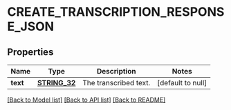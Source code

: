 # CREATE_TRANSCRIPTION_RESPONSE_JSON

## Properties
Name | Type | Description | Notes
------------ | ------------- | ------------- | -------------
**text** | [**STRING_32**](STRING_32.md) | The transcribed text. | [default to null]

[[Back to Model list]](../README.md#documentation-for-models) [[Back to API list]](../README.md#documentation-for-api-endpoints) [[Back to README]](../README.md)



